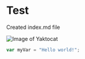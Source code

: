 # Test
Created index.md file

![Image of Yaktocat](https://octodex.github.com/images/yaktocat.png)

``` javascript
var myVar = "Hello world!";
```
